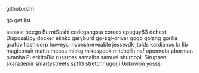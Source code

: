 github.com

go get list

astaxie
beego
BurntSushi
codegangsta
coreos
cpuguy83
dchest
DisposaBoy
docker
eknkc
garyburd
go-sql-driver
gogo
golang
gorilla
grafov
hashicorp
howeyc
inconshreveable
jessevdk
jtolds
kardianos
kr
lib
magiconair
mattn
mesos
miekg
mikespook
mitchellh
nsf
opennota
pborman
piranha
PuerkitoBio
russross
samalba
samuel
shurcooL
Sirupsen
skarademir
smartystreets
spf13
stretchr
ugorji
Unknwon
yosssi